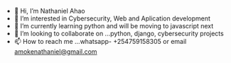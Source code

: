 - 👋 Hi, I’m Nathaniel Ahao
- 👀 I’m interested in Cybersecurity, Web and Aplication development
- 🌱 I’m currently learning python and will be moving to javascript next
- 💞️ I’m looking to collaborate on ...python, django, cybersecurity projects
- 📫 How to reach me ...whatsapp- +254759158305 or email amokenathaniel@gmail.com

<!---
wessnathan/wessnathan is a ✨ special ✨ repository because its `README.md` (this file) appears on your GitHub profile.
You can click the Preview link to take a look at your changes.
--->
